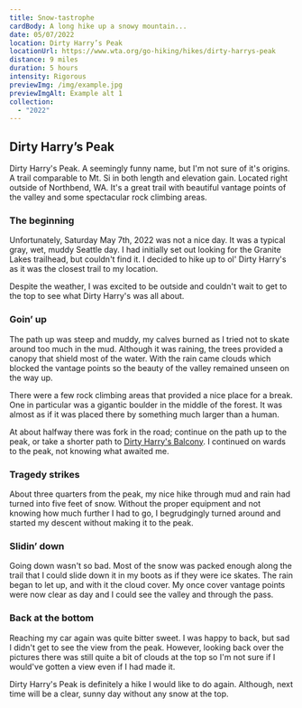 ```yaml
---
title: Snow-tastrophe
cardBody: A long hike up a snowy mountain...
date: 05/07/2022
location: Dirty Harry’s Peak
locationUrl: https://www.wta.org/go-hiking/hikes/dirty-harrys-peak
distance: 9 miles
duration: 5 hours
intensity: Rigorous
previewImg: /img/example.jpg
previewImgAlt: Example alt 1
collection:
  - "2022"
---
```

## Dirty Harry’s Peak

Dirty Harry's Peak. A seemingly funny name, but I'm not sure of it's origins. A trail comparable to Mt. Si in both length and elevation gain. Located right outside of Northbend, WA. It's a great trail with beautiful vantage points of the valley and some spectacular rock climbing areas.

### The beginning

Unfortunately, Saturday May 7th, 2022 was not a nice day. It was a typical gray, wet, muddy Seattle day. I had initially set out looking for the Granite Lakes trailhead, but couldn't find it. I decided to hike up to ol' Dirty Harry's as it was the closest trail to my location.

Despite the weather, I was excited to be outside and couldn't wait to get to the top to see what Dirty Harry's was all about.

### Goin’ up

The path up was steep and muddy, my calves burned as I tried not to skate around too much in the mud. Although it was raining, the trees provided a canopy that shield most of the water. With the rain came clouds which blocked the vantage points so the beauty of the valley remained unseen on the way up.

There were a few rock climbing areas that provided a nice place for a break. One in particular was a gigantic boulder in the middle of the forest. It was almost as if it was placed there by something much larger than a human.

At about halfway there was fork in the road; continue on the path up to the peak, or take a shorter path to [Dirty Harry's Balcony](https://www.wta.org/go-hiking/hikes/dirty-harrys-balcony). I continued on wards to the peak, not knowing what awaited me.

### Tragedy strikes

About three quarters from the peak, my nice hike through mud and rain had turned into five feet of snow. Without the proper equipment and not knowing how much further I had to go, I begrudgingly turned around and started my descent without making it to the peak.

### Slidin’ down

Going down wasn't so bad. Most of the snow was packed enough along the trail that I could slide down it in my boots as if they were ice skates. The rain began to let up, and with it the cloud cover. My once cover vantage points were now clear as day and I could see the valley and through the pass.

### Back at the bottom

Reaching my car again was quite bitter sweet. I was happy to back, but sad I didn't get to see the view from the peak. However, looking back over the pictures there was still quite a bit of clouds at the top so I'm not sure if I would've gotten a view even if I had made it.

Dirty Harry's Peak is definitely a hike I would like to do again. Although, next time will be a clear, sunny day without any snow at the top.
